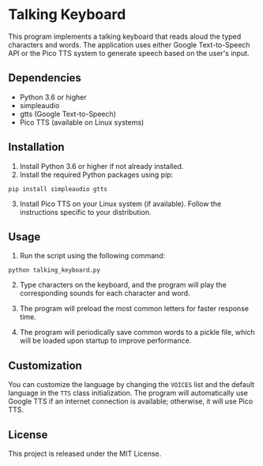 # Talking Keyboard

This program implements a talking keyboard that reads aloud the typed characters and words. The application uses either Google Text-to-Speech API or the Pico TTS system to generate speech based on the user's input.

## Dependencies

- Python 3.6 or higher
- simpleaudio
- gtts (Google Text-to-Speech)
- Pico TTS (available on Linux systems)

## Installation

1. Install Python 3.6 or higher if not already installed.
2. Install the required Python packages using pip:

```
pip install simpleaudio gtts
```

3. Install Pico TTS on your Linux system (if available). Follow the instructions specific to your distribution.

## Usage

1. Run the script using the following command:

```
python talking_keyboard.py
```

2. Type characters on the keyboard, and the program will play the corresponding sounds for each character and word.

3. The program will preload the most common letters for faster response time.

4. The program will periodically save common words to a pickle file, which will be loaded upon startup to improve performance.

## Customization

You can customize the language by changing the `VOICES` list and the default language in the `TTS` class initialization. The program will automatically use Google TTS if an internet connection is available; otherwise, it will use Pico TTS.

## License

This project is released under the MIT License.
